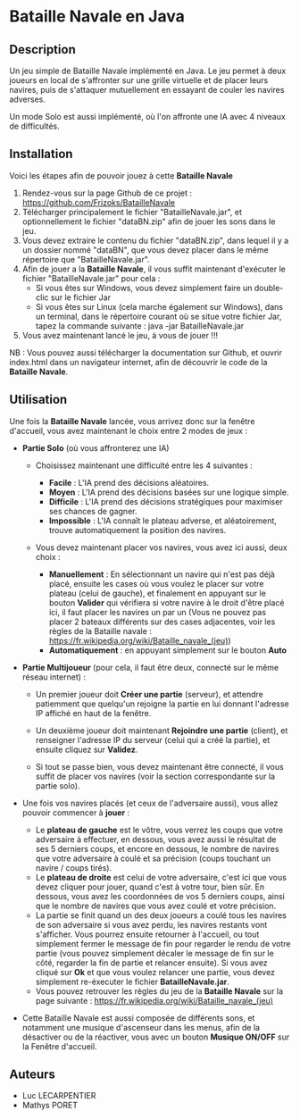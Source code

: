 # Bataille Navale en Java

## Description

Un jeu simple de Bataille Navale implémenté en Java. Le jeu permet à deux joueurs en local de s'affronter sur une grille virtuelle et de placer leurs navires, puis de s'attaquer mutuellement en essayant de couler les navires adverses.

Un mode Solo est aussi implémenté, où l'on affronte une IA avec 4 niveaux de difficultés.

## Installation

Voici les étapes afin de pouvoir jouez à cette **Bataille Navale**
1. Rendez-vous sur la page Github de ce projet : https://github.com/Frizoks/BatailleNavale
2. Télécharger principalement le fichier "BatailleNavale.jar", et optionnellement le fichier "dataBN.zip" afin de jouer les sons dans le jeu.
3. Vous devez extraire le contenu du fichier "dataBN.zip", dans lequel il y a un dossier nommé "dataBN", que vous devez placer dans le même répertoire que "BatailleNavale.jar".
5. Afin de jouer a la **Bataille Navale**, il vous suffit maintenant d'exécuter le fichier "BatailleNavale.jar" pour cela :
    - Si vous êtes sur Windows, vous devez simplement faire un double-clic sur le fichier Jar
    - Si vous êtes sur Linux (cela marche également sur Windows), dans un terminal, dans le répertoire courant où se situe votre fichier Jar, tapez la commande suivante  : java -jar BatailleNavale.jar
6. Vous avez maintenant lancé le jeu, à vous de jouer !!!

NB : Vous pouvez aussi télécharger la documentation sur Github, et ouvrir index.html dans un navigateur internet, afin de découvrir le code de la **Bataille Navale**.

## Utilisation

Une fois la **Bataille Navale** lancée, vous arrivez donc sur la fenêtre d'accueil, vous avez maintenant le choix entre 2 modes de jeux :

- **Partie Solo** (où vous affronterez une IA)

    - Choisissez maintenant une difficulté entre les 4 suivantes :
        - **Facile** : L'IA prend des décisions aléatoires.
        - **Moyen** : L'IA prend des décisions basées sur une logique simple.
        - **Difficile** : L'IA prend des décisions stratégiques pour maximiser ses chances de gagner.
        - **Impossible** : L'IA connaît le plateau adverse, et aléatoirement, trouve automatiquement la position des navires.
     
    - Vous devez maintenant placer vos navires, vous avez ici aussi, deux choix :
        - **Manuellement** : En sélectionnant un navire qui n'est pas déjà placé, ensuite les cases où vous voulez le placer sur votre plateau (celui de gauche), et finalement en appuyant sur le bouton                    **Valider** qui vérifiera si votre navire à le droit d'être placé ici, il faut placer les navires un par un (Vous ne pouvez pas placer 2 bateaux différents sur des cases adjacentes, voir les                 règles de la Bataille navale : https://fr.wikipedia.org/wiki/Bataille_navale_(jeu))
        - **Automatiquement** : en appuyant simplement sur le bouton **Auto**

  
- **Partie Multijoueur** (pour cela, il faut être deux, connecté sur le même réseau internet) :

    - Un premier joueur doit **Créer une partie** (serveur), et attendre patiemment que quelqu'un rejoigne la partie en lui donnant l'adresse IP affiché en haut de la fenêtre.
 
    - Un deuxième joueur doit maintenant **Rejoindre une partie** (client), et renseigner l'adresse IP du serveur (celui qui a créé la partie), et ensuite cliquez sur **Validez**.
 
    - Si tout se passe bien, vous devez maintenant être connecté, il vous suffit de placer vos navires (voir la section correspondante sur la partie solo).


- Une fois vos navires placés (et ceux de l'adversaire aussi), vous allez pouvoir commencer à **jouer** :
    
    - Le **plateau de gauche** est le vôtre, vous verrez les coups que votre adversaire à effectuer, en dessous, vous avez aussi le résultat de ses 5 derniers coups, et encore en dessous, le nombre de navires que votre adversaire à coulé et sa précision (coups touchant un navire / coups tirés).
    - Le **plateau de droite** est celui de votre adversaire, c'est ici que vous devez cliquer pour jouer, quand c'est à votre tour, bien sûr. En dessous, vous avez les coordonnées de vos 5 derniers coups, ainsi que le nombre de navires que vous avez coulé et votre précision.
    - La partie se finit quand un des deux joueurs a coulé tous les navires de son adversaire si vous avez perdu, les navires restants vont s'afficher. Vous pourrez ensuite retourner à l'accueil, ou tout simplement fermer le message de fin pour regarder le rendu de votre partie (vous pouvez simplement décaler le message de fin sur le côté, regarder la fin de partie et relancer ensuite). Si vous avez cliqué sur **Ok** et que vous voulez relancer une partie, vous devez simplement re-éxecuter le fichier **BatailleNavale.jar**.
    - Vous pouvez retrouver les règles du jeu de la **Bataille Navale** sur la page suivante : https://fr.wikipedia.org/wiki/Bataille_navale_(jeu)
 

- Cette Bataille Navale est aussi composée de différents sons, et notamment une musique d'ascenseur dans les menus, afin de la désactiver ou de la réactiver, vous avec un bouton **Musique ON/OFF** sur la Fenêtre d'accueil.


## Auteurs

- Luc LECARPENTIER
- Mathys PORET
